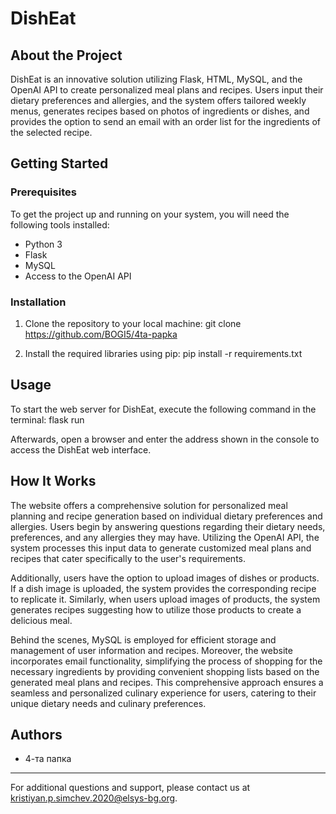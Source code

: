 # DishEat

## About the Project
DishEat is an innovative solution utilizing Flask, HTML, MySQL, and the OpenAI API to create personalized meal plans and recipes. Users input their dietary preferences and allergies, and the system offers tailored weekly menus, generates recipes based on photos of ingredients or dishes, and provides the option to send an email with an order list for the ingredients of the selected recipe.

## Getting Started

### Prerequisites
To get the project up and running on your system, you will need the following tools installed:
- Python 3
- Flask
- MySQL
- Access to the OpenAI API

### Installation
1. Clone the repository to your local machine:
git clone https://github.com/BOGI5/4ta-papka

2. Install the required libraries using pip:
pip install -r requirements.txt

## Usage
To start the web server for DishEat, execute the following command in the terminal:
flask run

Afterwards, open a browser and enter the address shown in the console to access the DishEat web interface.

## How It Works

The website offers a comprehensive solution for personalized meal planning and recipe generation based on individual dietary preferences and allergies. Users begin by answering questions regarding their dietary needs, preferences, and any allergies they may have. Utilizing the OpenAI API, the system processes this input data to generate customized meal plans and recipes that cater specifically to the user's requirements.

Additionally, users have the option to upload images of dishes or products. If a dish image is uploaded, the system provides the corresponding recipe to replicate it. Similarly, when users upload images of products, the system generates recipes suggesting how to utilize those products to create a delicious meal.

Behind the scenes, MySQL is employed for efficient storage and management of user information and recipes. Moreover, the website incorporates email functionality, simplifying the process of shopping for the necessary ingredients by providing convenient shopping lists based on the generated meal plans and recipes. This comprehensive approach ensures a seamless and personalized culinary experience for users, catering to their unique dietary needs and culinary preferences.

## Authors
- 4-та папка

---
For additional questions and support, please contact us at kristiyan.p.simchev.2020@elsys-bg.org.
